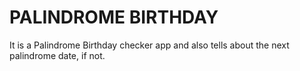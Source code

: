 # PALINDROME BIRTHDAY

It is a Palindrome Birthday checker app and also tells about the next palindrome date, if not.